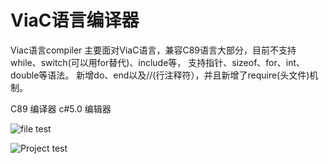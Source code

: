 # ViaC语言编译器
Viac语言compiler
主要面对ViaC语言，兼容C89语言大部分，目前不支持while、switch(可以用for替代)、include等，
支持指针、sizeof、for、int、double等语法。
新增do、end以及//(行注释符），并且新增了require(头文件)机制。

C89  编译器
c#5.0 编辑器

![file test](https://raw.githubusercontent.com/as981242002/ViaC/master/viac/viac/test.gif)

![Project test](https://raw.githubusercontent.com/as981242002/ViaC/master/viac/viac/projecttest.gif)
